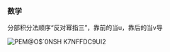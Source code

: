 ### 数学

分部积分法顺序“反对幂指三”，靠前的当u，靠后的当v导

![PEM@O$`0NSH K7NFFDC9UI2](https://user-images.githubusercontent.com/48854115/204170960-46bb07bf-aa63-41c5-8b72-56a4d9b29318.png)
